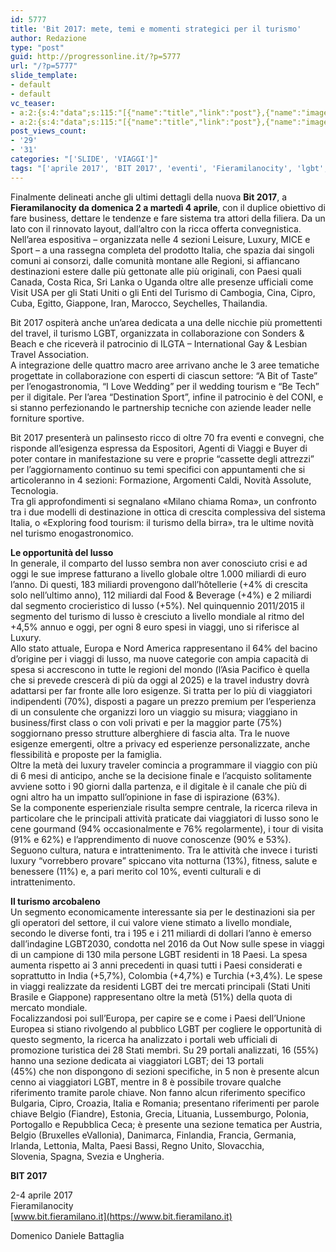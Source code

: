 ```yaml
---
id: 5777
title: 'Bit 2017: mete, temi e momenti strategici per il turismo'
author: Redazione
type: "post"
guid: http://progressonline.it/?p=5777
url: "/?p=5777"
slide_template:
- default
- default
vc_teaser:
- a:2:{s:4:"data";s:115:"[{"name":"title","link":"post"},{"name":"image","image":"featured","link":"none"},{"name":"text","mode":"excerpt"}]";s:7:"bgcolor";s:0:"";}
- a:2:{s:4:"data";s:115:"[{"name":"title","link":"post"},{"name":"image","image":"featured","link":"none"},{"name":"text","mode":"excerpt"}]";s:7:"bgcolor";s:0:"";}
post_views_count:
- '29'
- '31'
categories: "['SLIDE', 'VIAGGI']"
tags: "['aprile 2017', 'BIT 2017', 'eventi', 'Fieramilanocity', 'lgbt', 'luxury', 'milano', 'news', 'turismo', 'Viaggi']"
---
```


Finalmente delineati anche gli ultimi dettagli della nuova **Bit 2017**, a **Fieramilanocity da domenica 2 a martedì 4 aprile**, con il duplice obiettivo di fare business, dettare le tendenze e fare sistema tra attori della filiera. Da un lato con il rinnovato layout, dall’altro con la ricca offerta convegnistica. Nell’area espositiva – organizzata nelle 4 sezioni Leisure, Luxury, MICE e Sport – a una rassegna completa del prodotto Italia, che spazia dai singoli comuni ai consorzi, dalle comunità montane alle Regioni, si affiancano destinazioni estere dalle più gettonate alle più originali, con Paesi quali Canada, Costa Rica, Sri Lanka o Uganda oltre alle presenze ufficiali come Visit USA per gli Stati Uniti o gli Enti del Turismo di Cambogia, Cina, Cipro, Cuba, Egitto, Giappone, Iran, Marocco, Seychelles, Thailandia.

Bit 2017 ospiterà anche un’area dedicata a una delle nicchie più promettenti del travel, il turismo LGBT, organizzata in collaborazione con Sonders &amp; Beach e che riceverà il patrocinio di ILGTA – International Gay &amp; Lesbian Travel Association.  
A integrazione delle quattro macro aree arrivano anche le 3 aree tematiche progettate in collaborazione con esperti di ciascun settore: “A Bit of Taste” per l’enogastronomia, “I Love Wedding” per il wedding tourism e “Be Tech” per il digitale. Per l’area “Destination Sport”, infine il patrocinio è del CONI, e si stanno perfezionando le partnership tecniche con aziende leader nelle forniture sportive.

Bit 2017 presenterà un palinsesto ricco di oltre 70 fra eventi e convegni, che risponde all’esigenza espressa da Espositori, Agenti di Viaggi e Buyer di poter contare in manifestazione su vere e proprie “cassette degli attrezzi” per l’aggiornamento continuo su temi specifici con appuntamenti che si articoleranno in 4 sezioni: Formazione, Argomenti Caldi, Novità Assolute, Tecnologia.  
Tra gli approfondimenti si segnalano «Milano chiama Roma», un confronto tra i due modelli di destinazione in ottica di crescita complessiva del sistema Italia, o «Exploring food tourism: il turismo della birra», tra le ultime novità nel turismo enogastronomico.

**Le opportunità del lusso**  
In generale, il comparto del lusso sembra non aver conosciuto crisi e ad oggi le sue imprese fatturano a livello globale oltre 1.000 miliardi di euro l’anno. Di questi, 183 miliardi provengono dall’hôtellerie (+4% di crescita solo nell’ultimo anno), 112 miliardi dal Food &amp; Beverage (+4%) e 2 miliardi dal segmento crocieristico di lusso (+5%). Nel quinquennio 2011/2015 il segmento del turismo di lusso è cresciuto a livello mondiale al ritmo del +4,5% annuo e oggi, per ogni 8 euro spesi in viaggi, uno si riferisce al Luxury.  
Allo stato attuale, Europa e Nord America rappresentano il 64% del bacino d’origine per i viaggi di lusso, ma nuove categorie con ampia capacità di spesa si accrescono in tutte le regioni del mondo (l’Asia Pacifico è quella che si prevede crescerà di più da oggi al 2025) e la travel industry dovrà adattarsi per far fronte alle loro esigenze. Si tratta per lo più di viaggiatori indipendenti (70%), disposti a pagare un prezzo premium per l’esperienza di un consulente che organizzi loro un viaggio su misura; viaggiano in business/first class o con voli privati e per la maggior parte (75%) soggiornano presso strutture alberghiere di fascia alta. Tra le nuove esigenze emergenti, oltre a privacy ed esperienze personalizzate, anche flessibilità e proposte per la famiglia.  
Oltre la metà dei luxury traveler comincia a programmare il viaggio con più di 6 mesi di anticipo, anche se la decisione finale e l’acquisto solitamente avviene sotto i 90 giorni dalla partenza, e il digitale è il canale che più di ogni altro ha un impatto sull’opinione in fase di ispirazione (63%).  
Se la componente esperienziale risulta sempre centrale, la ricerca rileva in particolare che le principali attività praticate dai viaggiatori di lusso sono le cene gourmand (94% occasionalmente e 76% regolarmente), i tour di visita (91% e 62%) e l’apprendimento di nuove conoscenze (90% e 53%). Seguono cultura, natura e intrattenimento. Tra le attività che invece i turisti luxury “vorrebbero provare” spiccano vita notturna (13%), fitness, salute e benessere (11%) e, a pari merito col 10%, eventi culturali e di intrattenimento.

**Il turismo arcobaleno**  
Un segmento economicamente interessante sia per le destinazioni sia per gli operatori del settore, il cui valore viene stimato a livello mondiale, secondo le diverse fonti, tra i 195 e i 211 miliardi di dollari l’anno è emerso dall’indagine LGBT2030, condotta nel 2016 da Out Now sulle spese in viaggi di un campione di 130 mila persone LGBT residenti in 18 Paesi. La spesa aumenta rispetto ai 3 anni precedenti in quasi tutti i Paesi considerati e soprattutto in India (+5,7%), Colombia (+4,7%) e Turchia (+3,4%). Le spese in viaggi realizzate da residenti LGBT dei tre mercati principali (Stati Uniti Brasile e Giappone) rappresentano oltre la metà (51%) della quota di mercato mondiale.  
Focalizzandosi poi sull’Europa, per capire se e come i Paesi dell’Unione Europea si stiano rivolgendo al pubblico LGBT per cogliere le opportunità di questo segmento, la ricerca ha analizzato i portali web ufficiali di promozione turistica dei 28 Stati membri. Su 29 portali analizzati, 16 (55%) hanno una sezione dedicata ai viaggiatori LGBT; dei 13 portali  
(45%) che non dispongono di sezioni specifiche, in 5 non è presente alcun cenno ai viaggiatori LGBT, mentre in 8 è possibile trovare qualche riferimento tramite parole chiave. Non fanno alcun riferimento specifico Bulgaria, Cipro, Croazia, Italia e Romania; presentano riferimenti per parole chiave Belgio (Fiandre), Estonia, Grecia, Lituania, Lussemburgo, Polonia, Portogallo e Repubblica Ceca; è presente una sezione tematica per Austria, Belgio (Bruxelles eVallonia), Danimarca, Finlandia, Francia, Germania, Irlanda, Lettonia, Malta, Paesi Bassi, Regno Unito, Slovacchia,  
Slovenia, Spagna, Svezia e Ungheria.

**BIT 2017**

2-4 aprile 2017  
Fieramilanocity  
[www.bit.fieramilano.it](https://www.bit.fieramilano.it)

Domenico Daniele Battaglia